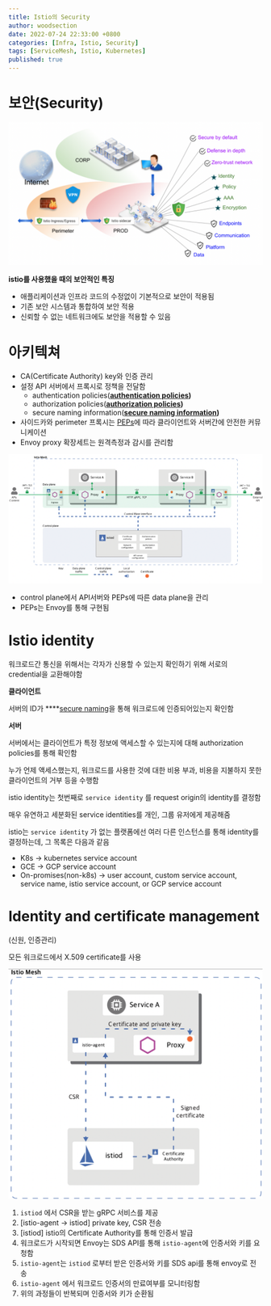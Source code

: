 ```yaml
---
title: Istio의 Security
author: woodsection
date: 2022-07-24 22:33:00 +0800
categories: [Infra, Istio, Security]
tags: [ServiceMesh, Istio, Kubernetes]
published: true
---
```


# 보안(Security)

![Untitled](/assets/img/posts/2022/07/25/istio-security/Untitled.png)

**istio를 사용했을 때의 보안적인 특징**

- 애플리케이션과 인프라 코드의 수정없이 기본적으로 보안이 적용됨
- 기존 보안 시스템과 통합하여 보안 적용
- 신뢰할 수 없는 네트워크에도 보안을 적용할 수 있음


# 아키텍쳐

- CA(Certificate Authority) key와 인증 관리
- 설정 API 서버에서 프록시로 정책을 전달함
    - authentication policies(**[authentication policies](https://istio.io/latest/docs/concepts/security/#authentication-policies))**
    - authorization policies(**[authorization policies](https://istio.io/latest/docs/concepts/security/#authorization-policies))**
    - secure naming information(**[secure naming information](https://istio.io/latest/docs/concepts/security/#secure-naming))**
- 사이드카와 perimeter 프록시는 [PEPs](https://www.google.com/search?q=Policy+Enforcement+Points&oq=Policy+Enforcement+Points&aqs=chrome..69i57.2104j0j7&sourceid=chrome&ie=UTF-8)에 따라 클라이언트와 서버간에 안전한 커뮤니케이션
- Envoy proxy 확장세트는 원격측정과 감시를 관리함

![Untitled](/assets/img/posts/2022/07/25/istio-security/Untitled1.png)

- control plane에서 API서버와 PEPs에 따른 data plane을 관리
- PEPs는 Envoy를 통해 구현됨

# Istio identity

워크로드간 통신을 위해서는 각자가 신용할 수 있는지 확인하기 위해 서로의 credential을 교환해야함

**클라이언트**

서버의 ID가 ****[secure naming](https://istio.io/latest/docs/concepts/security/#secure-naming)을 통해 워크로드에 인증되어있는지 확인함

**서버**

서버에서는 클라이언트가 특정 정보에 액세스할 수 있는지에 대해 authorization policies를 통해 확인함

누가 언제 액세스했는지, 워크로드를 사용한 것에 대한 비용 부과, 비용을 지불하지 못한 클라이언트의 거부 등을 수행함

istio identity는 첫번째로 `service identity` 를 request origin의 identity를 결정함

매우 유연하고 세분화된 service identities를 개인, 그룹 유저에게 제공해줌

istio는 `service identity` 가 없는 플랫폼에선 여러 다른 인스턴스를 통해 identity를 결정하는데, 그 목록은 다음과 같음

- K8s → kubernetes service account
- GCE → GCP service account
- On-promises(non-k8s) → user account, custom service account, service name, istio service account, or GCP service account

# Identity and certificate management
(신원, 인증관리)

모든 워크로드에서 X.509 certificate를 사용

![Untitled](/assets/img/posts/2022/07/25/istio-security/Untitled2.png)

1. `istiod` 에서 CSR을 받는 gRPC 서비스를 제공
2. [istio-agent → istiod] private key, CSR 전송
3. [istiod] istio의 Certificate Authority를 통해 인증서 발급
4. 워크로드가 시작되면 Envoy는 SDS API를 통해 `istio-agent`에 인증서와 키를 요청함
5. `istio-agent`는 `istiod` 로부터 받은 인증서와 키를 SDS api를 통해 envoy로 전송
6. `istio-agent` 에서 워크로드 인증서의 만료여부를 모니터링함
7. 위의 과정들이 반복되며 인증서와 키가 순환됨

<!-- [Authentication (인증)](https://www.notion.so/Authentication-ca8d26fc4a804a39a9e70b47e82d0b15) -->


<!-- [[Authorization](https://istio.io/latest/docs/concepts/security/#authorization) (허가)](https://www.notion.so/Authorization-034325f7d4204a138b9ed662587bc3fa) -->